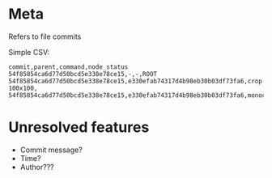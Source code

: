 # Meta

Refers to file commits

Simple CSV:

```
commit,parent,command,node_status                         
54f85854ca6d77d50bcd5e338e78ce15,-,-,ROOT
54f85854ca6d77d50bcd5e338e78ce15,e330efab74317d4b98eb30b03df73fa6,crop 100x100,
54f85854ca6d77d50bcd5e338e78ce15,e330efab74317d4b98eb30b03df73fa6,monochrome,HEAD
```

# Unresolved features

- Commit message?
- Time?
- Author???
